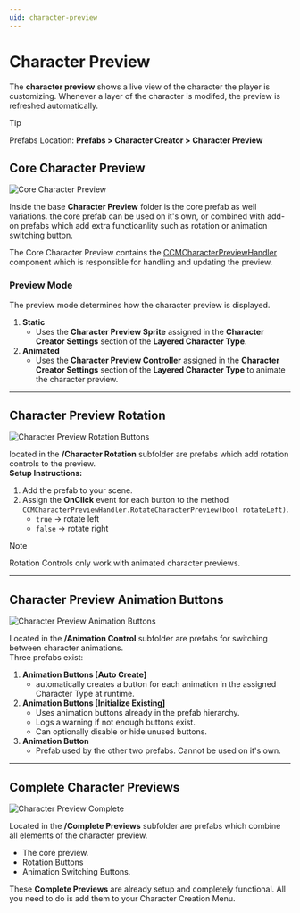 ```yaml
---
uid: character-preview
---
```


# Character Preview

The **character preview** shows a live view of the character the player is customizing. Whenever a layer of the character is modifed, the preview is refreshed automatically.

> [!TIP]
> Prefabs Location: **Prefabs > Character Creator > Character Preview**

## Core Character Preview

![Core Character Preview](~/images/character-preview/core-character-preview.png)

Inside the base **Character Preview** folder is the core prefab as well variations. the core prefab can be used on it's own, or combined with add-on prefabs which add extra functioanlity such as rotation or animation switching button.

The Core Character Preview contains the [CCMCharacterPreviewHandler](xref:BlazerTech.CharacterManagement.CharacterCreator.CCMCharacterPreviewHandler) component which is responsible for handling and updating the preview.

### Preview Mode
The preview mode determines how the character preview is displayed.

1. **Static**
   - Uses the **Character Preview Sprite** assigned in the **Character Creator Settings** section of the **Layered Character Type**.
2. **Animated**
   - Uses the **Character Preview Controller** assigned in the **Character Creator Settings** section of the **Layered Character Type** to animate the character preview.

---

## Character Preview Rotation

![Character Preview Rotation Buttons](~/images/character-preview/character-preview-rotation-buttons.png)

located in the **/Character Rotation** subfolder are prefabs which add rotation controls to the preview.  
**Setup Instructions:**
1. Add the prefab to your scene.
2. Assign the **OnClick** event for each button to the method  
   `CCMCharacterPreviewHandler.RotateCharacterPreview(bool rotateLeft)`.
   - `true` → rotate left  
   - `false` → rotate right  

> [!NOTE]
> Rotation Controls only work with animated character previews.

---

## Character Preview Animation Buttons

![Character Preview Animation Buttons](~/images/character-preview/character-preview-animation-buttons.png)

Located in the **/Animation Control** subfolder are prefabs for switching between character animations.  
Three prefabs exist:
1. **Animation Buttons [Auto Create]**
   - automatically creates a button for each animation in the assigned Character Type at runtime.
2. **Animation Buttons [Initialize Existing]**
   - Uses animation buttons already in the prefab hierarchy.
   - Logs a warning if not enough buttons exist.
   - Can optionally disable or hide unused buttons.
3. **Animation Button**
   - Prefab used by the other two prefabs. Cannot be used on it's own.

---

## Complete Character Previews

![Character Preview Complete](~/images/character-preview/character-preview-complete.png)

Located in the **/Complete Previews** subfolder are prefabs which combine all elements of the character preview.
- The core preview.
- Rotation Buttons
- Animation Switching Buttons.

These **Complete Previews** are already setup and completely functional. All you need to do is add them to your Character Creation Menu.